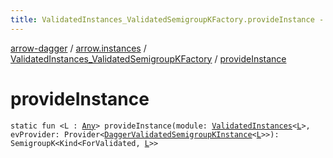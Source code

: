 ```yaml
---
title: ValidatedInstances_ValidatedSemigroupKFactory.provideInstance - arrow-dagger
---
```


[arrow-dagger](../../index.html) / [arrow.instances](../index.html) / [ValidatedInstances_ValidatedSemigroupKFactory](index.html) / [provideInstance](./provide-instance.html)

# provideInstance

`static fun <L : `[`Any`](https://kotlinlang.org/api/latest/jvm/stdlib/kotlin/-any/index.html)`> provideInstance(module: `[`ValidatedInstances`](../-validated-instances/index.html)`<`[`L`](provide-instance.html#L)`>, evProvider: Provider<`[`DaggerValidatedSemigroupKInstance`](../-dagger-validated-semigroup-k-instance/index.html)`<`[`L`](provide-instance.html#L)`>>): SemigroupK<Kind<ForValidated, `[`L`](provide-instance.html#L)`>>`